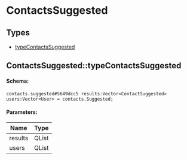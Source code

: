 # ContactsSuggested

## Types

* [typeContactsSuggested](#contactssuggestedtypecontactssuggested)

## ContactsSuggested::typeContactsSuggested

#### Schema:

`contacts.suggested#5649dcc5 results:Vector<ContactSuggested> users:Vector<User> = contacts.Suggested;`

#### Parameters:

|Name|Type|
|----|----|
|results|QList<ContactSuggested>|
|users|QList<User>|

